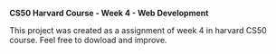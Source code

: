 **CS50 Harvard Course - Week 4 - Web Development**

This project was created as a assignment of week 4 in harvard CS50 course. Feel free to dowload and improve.

